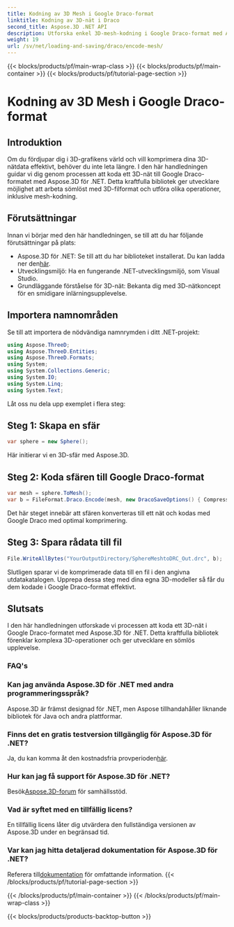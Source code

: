 ```yaml
---
title: Kodning av 3D Mesh i Google Draco-format
linktitle: Kodning av 3D-nät i Draco
second_title: Aspose.3D .NET API
description: Utforska enkel 3D-mesh-kodning i Google Draco-format med Aspose.3D för .NET. Följ vår steg-för-steg-guide. Effektiv, kraftfull och utvecklarvänlig!
weight: 19
url: /sv/net/loading-and-saving/draco/encode-mesh/
---
```


{{< blocks/products/pf/main-wrap-class >}}
{{< blocks/products/pf/main-container >}}
{{< blocks/products/pf/tutorial-page-section >}}

# Kodning av 3D Mesh i Google Draco-format

## Introduktion
Om du fördjupar dig i 3D-grafikens värld och vill komprimera dina 3D-nätdata effektivt, behöver du inte leta längre. I den här handledningen guidar vi dig genom processen att koda ett 3D-nät till Google Draco-formatet med Aspose.3D för .NET. Detta kraftfulla bibliotek ger utvecklare möjlighet att arbeta sömlöst med 3D-filformat och utföra olika operationer, inklusive mesh-kodning.
## Förutsättningar
Innan vi börjar med den här handledningen, se till att du har följande förutsättningar på plats:
-  Aspose.3D för .NET: Se till att du har biblioteket installerat. Du kan ladda ner den[här](https://releases.aspose.com/3d/net/).
- Utvecklingsmiljö: Ha en fungerande .NET-utvecklingsmiljö, som Visual Studio.
- Grundläggande förståelse för 3D-nät: Bekanta dig med 3D-nätkoncept för en smidigare inlärningsupplevelse.
## Importera namnområden
Se till att importera de nödvändiga namnrymden i ditt .NET-projekt:
```csharp
using Aspose.ThreeD;
using Aspose.ThreeD.Entities;
using Aspose.ThreeD.Formats;
using System;
using System.Collections.Generic;
using System.IO;
using System.Linq;
using System.Text;
```
Låt oss nu dela upp exemplet i flera steg:
## Steg 1: Skapa en sfär
```csharp
var sphere = new Sphere();
```
Här initierar vi en 3D-sfär med Aspose.3D.
## Steg 2: Koda sfären till Google Draco-format
```csharp
var mesh = sphere.ToMesh();
var b = FileFormat.Draco.Encode(mesh, new DracoSaveOptions() { CompressionLevel = DracoCompressionLevel.Optimal });
```
Det här steget innebär att sfären konverteras till ett nät och kodas med Google Draco med optimal komprimering.
## Steg 3: Spara rådata till fil
```csharp
File.WriteAllBytes("YourOutputDirectory/SphereMeshtoDRC_Out.drc", b);
```
Slutligen sparar vi de komprimerade data till en fil i den angivna utdatakatalogen.
Upprepa dessa steg med dina egna 3D-modeller så får du dem kodade i Google Draco-format effektivt.
## Slutsats
I den här handledningen utforskade vi processen att koda ett 3D-nät i Google Draco-formatet med Aspose.3D för .NET. Detta kraftfulla bibliotek förenklar komplexa 3D-operationer och ger utvecklare en sömlös upplevelse.

### FAQ's
### Kan jag använda Aspose.3D för .NET med andra programmeringsspråk?
Aspose.3D är främst designad för .NET, men Aspose tillhandahåller liknande bibliotek för Java och andra plattformar.
### Finns det en gratis testversion tillgänglig för Aspose.3D för .NET?
 Ja, du kan komma åt den kostnadsfria provperioden[här](https://releases.aspose.com/).
### Hur kan jag få support för Aspose.3D för .NET?
 Besök[Aspose.3D-forum](https://forum.aspose.com/c/3d/18) för samhällsstöd.
### Vad är syftet med en tillfällig licens?
En tillfällig licens låter dig utvärdera den fullständiga versionen av Aspose.3D under en begränsad tid.
### Var kan jag hitta detaljerad dokumentation för Aspose.3D för .NET?
 Referera till[dokumentation](https://reference.aspose.com/3d/net/) för omfattande information.
{{< /blocks/products/pf/tutorial-page-section >}}

{{< /blocks/products/pf/main-container >}}
{{< /blocks/products/pf/main-wrap-class >}}

{{< blocks/products/products-backtop-button >}}
